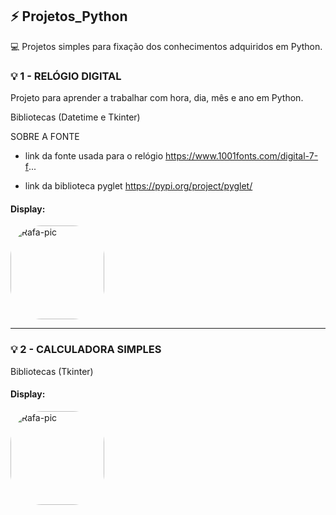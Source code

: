 ## ⚡ Projetos_Python

💻 Projetos simples para fixação dos conhecimentos adquiridos em Python. 

### 💡 1 - RELÓGIO DIGITAL 

Projeto para aprender a trabalhar com hora, dia, mês e ano em Python.

Bibliotecas (Datetime e Tkinter)

SOBRE A FONTE 
 - link da fonte usada para o relógio
   https://www.1001fonts.com/digital-7-f...

 - link da biblioteca pyglet
   https://pypi.org/project/pyglet/
  
 #### Display: 
<img align="center" alt="Rafa-pic" height="150" style="border-radius:50px;" src="https://cdn.discordapp.com/attachments/685641595428536322/1026630313960554716/image0.gif"> 

--------------------------------------------
### 💡 2 - CALCULADORA SIMPLES 

Bibliotecas (Tkinter)

#### Display:
<img align="center" alt="Rafa-pic" height="150" style="border-radius:50px;" src="https://cdn.discordapp.com/attachments/685641595428536322/1027215701859115078/image0.gif"> 








